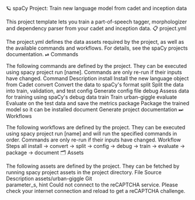
🪐 spaCy Project: Train new language model from cadet and inception data

This project template lets you train a part-of-speech tagger, morphologizer and dependency parser from your cadet and inception data.
📋 project.yml

The project.yml defines the data assets required by the project, as well as the available commands and workflows. For details, see the spaCy projects documentation.
⏯ Commands

The following commands are defined by the project. They can be executed using spacy project run [name]. Commands are only re-run if their inputs have changed.
Command 	Description
install 	Install the new language object from Cadet
convert 	Convert the data to spaCy's format
split 	Split the data into train, validation, and test
config 	Generate config file
debug 	Assess data for training using spaCy's debug data
train 	Train urban-giggle
evaluate 	Evaluate on the test data and save the metrics
package 	Package the trained model so it can be installed
document 	Generate project documentation
⏭ Workflows

The following workflows are defined by the project. They can be executed using spacy project run [name] and will run the specified commands in order. Commands are only re-run if their inputs have changed.
Workflow 	Steps
all 	install → convert → split → config → debug → train → evaluate → package → document
🗂 Assets

The following assets are defined by the project. They can be fetched by running spacy project assets in the project directory.
File 	Source 	Description
assets/urban-giggle 	Git 	
parameter_s, hint
Could not connect to the reCAPTCHA service. Please check your internet connection and reload to get a reCAPTCHA challenge.
